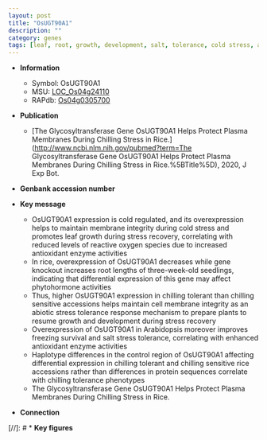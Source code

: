 ```yaml
---
layout: post
title: "OsUGT90A1"
description: ""
category: genes
tags: [leaf, root, growth, development, salt, tolerance, cold stress, abiotic stress, salt stress, stress, biotic stress, chilling, plasma membrane, phytohormone, reactive oxygen species, stress tolerance, cold, root length, chilling stress]
---
```


* **Information**  
    + Symbol: OsUGT90A1  
    + MSU: [LOC_Os04g24110](http://rice.plantbiology.msu.edu/cgi-bin/ORF_infopage.cgi?orf=LOC_Os04g24110)  
    + RAPdb: [Os04g0305700](http://rapdb.dna.affrc.go.jp/viewer/gbrowse_details/irgsp1?name=Os04g0305700)  

* **Publication**  
    + [The Glycosyltransferase Gene OsUGT90A1 Helps Protect Plasma Membranes During Chilling Stress in Rice.](http://www.ncbi.nlm.nih.gov/pubmed?term=The Glycosyltransferase Gene OsUGT90A1 Helps Protect Plasma Membranes During Chilling Stress in Rice.%5BTitle%5D), 2020, J Exp Bot.

* **Genbank accession number**  

* **Key message**  
    + OsUGT90A1 expression is cold regulated, and its overexpression helps to maintain membrane integrity during cold stress and promotes leaf growth during stress recovery, correlating with reduced levels of reactive oxygen species due to increased antioxidant enzyme activities
    + In rice, overexpression of OsUGT90A1 decreases while gene knockout increases root lengths of three-week-old seedlings, indicating that differential expression of this gene may affect phytohormone activities
    + Thus, higher OsUGT90A1 expression in chilling tolerant than chilling sensitive accessions helps maintain cell membrane integrity as an abiotic stress tolerance response mechanism to prepare plants to resume growth and development during stress recovery
    + Overexpression of OsUGT90A1 in Arabidopsis moreover improves freezing survival and salt stress tolerance, correlating with enhanced antioxidant enzyme activities
    + Haplotype differences in the control region of OsUGT90A1 affecting differential expression in chilling tolerant and chilling sensitive rice accessions rather than differences in protein sequences correlate with chilling tolerance phenotypes
    + The Glycosyltransferase Gene OsUGT90A1 Helps Protect Plasma Membranes During Chilling Stress in Rice.

* **Connection**  

[//]: # * **Key figures**  


